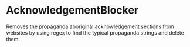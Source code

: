 # AcknowledgementBlocker
Removes the propaganda aboriginal acknowledgement sections from websites by using regex to find the typical propaganda strings and delete them.
